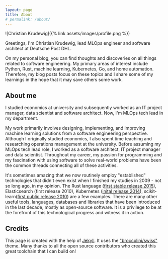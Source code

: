 ```yaml
---
layout: page
title: About
# permalink: /about/
---
```


![Christian Krudewig]({% link assets/images/profile.png %})

Greetings, I'm Christian Krudewig, lead MLOps engineer and software architect at Deutsche Post DHL.

On my personal blog, you can find thoughts and discoveries on all things related to software engineering.
My primary areas of interest include Python, Rust, machine learning, Kubernetes, Go, and home automation. Therefore, my blog posts focus on these topics and I share some of my learnings in the hope that it may save others some work.

## About me

I studied economics at university and subsequently worked as an IT project manager, data scientist and software architect. Now, I'm MLOps tech lead in my department.

My work primarily involves designing, implementing, and improving machine learning solutions from a software engineering perspective. Although I originally studied economics, I also spent time teaching and researching operations management at the university. Before assuming my MLOps tech lead role, I worked as a software architect, IT project manager and data scientist. Throughout my career, my passion for programming and my fascination with using software to solve real-world problems have been the common threads connecting all of these activities.

It's sometimes amazing that we now routinely employ "established" technologies that didn't even exist when I finished my studies in 2009 - not so long ago, in my opinion. The Rust language ([first stable release 2015](https://en.wikipedia.org/wiki/Rust_(programming_language))), Elasticsearch (first release 2010), Kubernetes ([inital release 2014](https://en.wikipedia.org/wiki/Kubernetes)), scikit-learn([first public release 2010](https://en.wikipedia.org/wiki/Scikit-learn)) are a few examples. There are many other useful tools, languages, databases and libraries that have been introduced in the last decade, mostly as open-source software. It is a privilege to be at the forefront of this technological progress and witness it in action.

## Credits

This page is created with the help of [Jekyll](https://jekyllrb.com/). It uses the ["broccolini/swiss"](https://github.com/broccolini/swiss) theme. Many thanks to all the open source contributors who created this great toolchain that I can build on!
